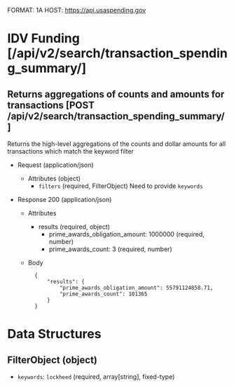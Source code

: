 FORMAT: 1A
HOST: https://api.usaspending.gov

# IDV Funding [/api/v2/search/transaction_spending_summary/]

## Returns aggregations of counts and amounts for transactions [POST /api/v2/search/transaction_spending_summary/]

Returns the high-level aggregations of the counts and dollar amounts for all transactions which match the keyword filter

+ Request (application/json)
    + Attributes (object)
        + `filters` (required, FilterObject)
            Need to provide `keywords`

+ Response 200 (application/json)
    + Attributes
        + results (required, object)
            - prime_awards_obligation_amount: 1000000 (required, number)
            - prime_awards_count: 3 (required, number)

    + Body

            {
                "results": {
                    "prime_awards_obligation_amount": 55791124858.71,
                    "prime_awards_count": 101365
                }
            }

# Data Structures

## FilterObject (object)
+ `keywords`: `lockheed` (required, array[string], fixed-type)